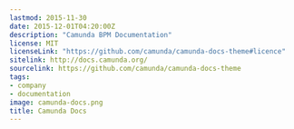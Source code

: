```yaml
---
lastmod: 2015-11-30
date: 2015-12-01T04:20:00Z
description: "Camunda BPM Documentation"
license: MIT
licenseLink: "https://github.com/camunda/camunda-docs-theme#licence"
sitelink: http://docs.camunda.org/
sourcelink: https://github.com/camunda/camunda-docs-theme
tags:
- company
- documentation
image: camunda-docs.png
title: Camunda Docs
---
```


